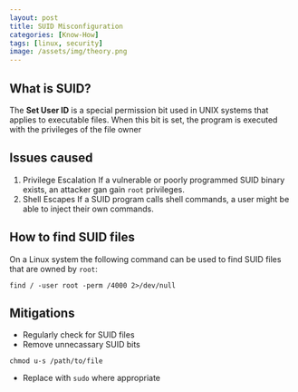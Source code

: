 ```yaml
---
layout: post
title: SUID Misconfiguration
categories: [Know-How]
tags: [linux, security]
image: /assets/img/theory.png
---
```


## What is SUID?

The **Set User ID** is a special permission bit used in UNIX systems that applies to executable files.
When this bit is set, the program is executed with the privileges of the file owner

## Issues caused

1. Privilege Escalation
If a vulnerable or poorly programmed SUID binary exists, an attacker gan gain `root` privileges.
2. Shell Escapes
If a SUID program calls shell commands, a user might be able to inject their own commands.

## How to find SUID files

On a Linux system the following command can be used to find SUID files that are owned by `root`:

```shell
find / -user root -perm /4000 2>/dev/null
```

## Mitigations

- Regularly check for SUID files
- Remove unnecassary SUID bits

```shell
chmod u-s /path/to/file
```

- Replace with `sudo` where appropriate
